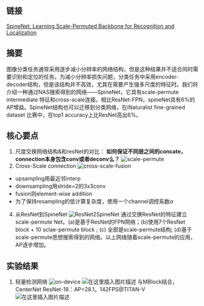 ## 链接 
[SpineNet: Learning Scale-Permuted Backbone for Recognition and Localization](https://arxiv.org/abs/1912.05027)
## 摘要
图像分类任务通常采用逐步减小分辨率的网络结构，但是这种结果并不适合同时需要识别和定位的任务。为减小分辨率损失问题，分类任务中采用encoder-decoder结构，但是该结构并不高效，尤其在需要产生强多尺度的特征时。我们将介绍一种通过NAS搜索得到的网络——SpineNet，它具有scale-permute intermediate 特征和cross-scale连接。相比ResNet-FPN，spineNet具有6%的AP增益。SpineNet结构也可以迁移到分类网络，在iNaturalist fine-grained dataset 比赛中，在top1 accuracy上比ResNet高出6%。

## 核心要点
1. 尺度交换网络结构&和resNet的对比：
**如何保证不同层之间的concate，connection本身包含conv或者deconv么？** 
![scale-permute](https://img-blog.csdnimg.cn/20200205171150877.png?x-oss-process=image/watermark,type_ZmFuZ3poZW5naGVpdGk,shadow_10,text_aHR0cHM6Ly9ibG9nLmNzZG4ubmV0L3poaXdlaTJjb2Rlcg==,size_16,color_FFFFFF,t_70)
2. Cross-Scale connection
![cross-scale-fusion](https://img-blog.csdnimg.cn/20200207164001653.png?x-oss-process=image/watermark,type_ZmFuZ3poZW5naGVpdGk,shadow_10,text_aHR0cHM6Ly9ibG9nLmNzZG4ubmV0L3poaXdlaTJjb2Rlcg==,size_16,color_FFFFFF,t_70)
- upsampling用最近邻interp
- downsampling用stride=2的3x3conv
- fusion则element-wise addition
- 为了保持resampling的低计算复杂度，使用一个channel调控系数$\alpha$

4.  从ResNet到SpineNet ![ResNet2SpineNet](https://img-blog.csdnimg.cn/20200205173901996.png?x-oss-process=image/watermark,type_ZmFuZ3poZW5naGVpdGk,shadow_10,text_aHR0cHM6Ly9ibG9nLmNzZG4ubmV0L3poaXdlaTJjb2Rlcg==,size_16,color_FFFFFF,t_70)
通过交换ResNet的特征建立scale-permute Net。(a)是基于ResNet的FPN网络；(b)使用7个ResNet block + 10 sclae-permute block ; (c) 全部是scale-permute结构; (d)基于scale-permute思想搜索得到的网络。以上网络随着scale-permute的应用，AP逐步增加。

## 实验结果
1. 轻量检测网络
![on-device](https://img-blog.csdnimg.cn/20200205174204681.png?x-oss-process=image/watermark,type_ZmFuZ3poZW5naGVpdGk,shadow_10,text_aHR0cHM6Ly9ibG9nLmNzZG4ubmV0L3poaXdlaTJjb2Rlcg==,size_16,color_FFFFFF,t_70)
![在这里插入图片描述](https://img-blog.csdnimg.cn/20200205174247686.png?x-oss-process=image/watermark,type_ZmFuZ3poZW5naGVpdGk,shadow_10,text_aHR0cHM6Ly9ibG9nLmNzZG4ubmV0L3poaXdlaTJjb2Rlcg==,size_16,color_FFFFFF,t_70)
与MBlock结合，
CenterNet ResNet-18：AP=28.1，142FPS@TITAN-V
![在这里插入图片描述](https://img-blog.csdnimg.cn/20200205175703543.png?x-oss-process=image/watermark,type_ZmFuZ3poZW5naGVpdGk,shadow_10,text_aHR0cHM6Ly9ibG9nLmNzZG4ubmV0L3poaXdlaTJjb2Rlcg==,size_16,color_FFFFFF,t_70)

